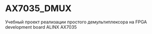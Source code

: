# AX7035_DMUX
Учебный проект реализации простого демультиплексора на FPGA development board ALINX AX7035 
